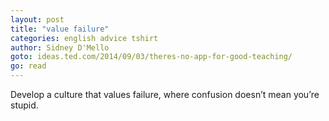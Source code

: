 ```yaml
---
layout: post
title: "value failure"
categories: english advice tshirt
author: Sidney D'Mello
goto: ideas.ted.com/2014/09/03/theres-no-app-for-good-teaching/
go: read
---
```

Develop a culture that values failure, where confusion doesn’t mean you’re stupid.
